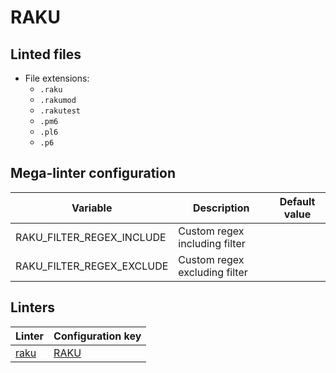 <!-- markdownlint-disable MD003 MD020 MD033 MD041 -->
<!-- Generated by .automation/build.py, please do not update manually -->
# RAKU

## Linted files

- File extensions:
  - `.raku`
  - `.rakumod`
  - `.rakutest`
  - `.pm6`
  - `.pl6`
  - `.p6`

## Mega-linter configuration

| Variable | Description | Default value |
| ----------------- | -------------- | -------------- |
| RAKU_FILTER_REGEX_INCLUDE | Custom regex including filter |  |
| RAKU_FILTER_REGEX_EXCLUDE | Custom regex excluding filter |  |

## Linters

| Linter | Configuration key |
| ------ | ----------------- |
| [raku](raku_raku.md) | [RAKU](raku_raku.md) |
